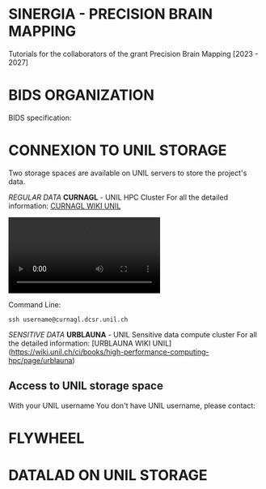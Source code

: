 ﻿
# SINERGIA - PRECISION BRAIN MAPPING

Tutorials for the collaborators of the grant Precision Brain Mapping [2023 - 2027]


# BIDS ORGANIZATION 
BIDS specification: 



# CONNEXION TO UNIL STORAGE

Two storage spaces are available on UNIL servers to store the project's data.

*REGULAR DATA*
**CURNAGL** - UNIL HPC Cluster
For all the detailed information: [CURNAGL WIKI UNIL](https://wiki.unil.ch/ci/books/high-performance-computing-hpc/page/curnagl)

![type:video](./tutos_videos/Tuto_Connexion_Curnagl_UNIL.mp4)

Command Line:

	ssh username@curnagl.dcsr.unil.ch


*SENSITIVE DATA*
**URBLAUNA** - UNIL Sensitive data compute cluster
For all the detailed information: [URBLAUNA WIKI UNIL] (https://wiki.unil.ch/ci/books/high-performance-computing-hpc/page/urblauna)


## Access to UNIL storage space

With your UNIL username 
You don't have UNIL username, please contact: 


# FLYWHEEL






# DATALAD ON UNIL STORAGE
